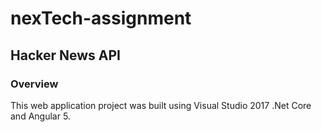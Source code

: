 # nexTech-assignment

## Hacker News API

### Overview

This web application project was built using Visual Studio 2017 .Net Core and Angular 5.
```
